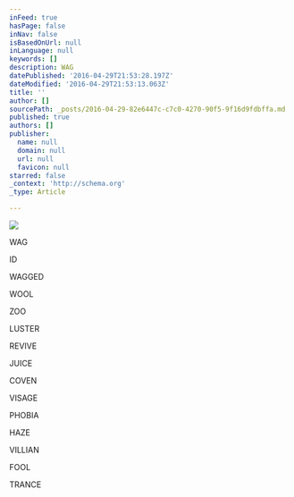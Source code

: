 ```yaml
---
inFeed: true
hasPage: false
inNav: false
isBasedOnUrl: null
inLanguage: null
keywords: []
description: WAG
datePublished: '2016-04-29T21:53:28.197Z'
dateModified: '2016-04-29T21:53:13.063Z'
title: ''
author: []
sourcePath: _posts/2016-04-29-82e6447c-c7c0-4270-90f5-9f16d9fdbffa.md
published: true
authors: []
publisher:
  name: null
  domain: null
  url: null
  favicon: null
starred: false
_context: 'http://schema.org'
_type: Article

---
```

![](https://the-grid-user-content.s3-us-west-2.amazonaws.com/90dac74c-7cdd-48a0-8fc7-a64551da65b6.jpg)

WAG

ID

WAGGED

WOOL

ZOO

LUSTER

REVIVE

JUICE

COVEN

VISAGE

PHOBIA

HAZE

VILLIAN

FOOL

TRANCE